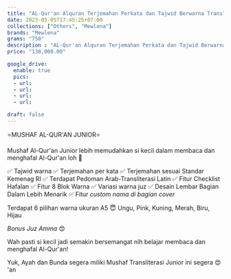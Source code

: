 ```yaml
---
title: "AL-Qur'an Alquran Terjemahan Perkata dan Tajwid Berwarna Transliterasi Junior Anak Kecil King Salman"
date: 2023-05-05T17:45:25+07:00
collections: ["Others", "Mewlena"]
brands: "Mewlena"
grams: "750"
description : "AL-Qur'an Alquran Terjemahan Perkata dan Tajwid Berwarna Transliterasi Junior Anak Kecil King Salman"
price: "138,000.00"

google_drive:
  enable: true
  pics:
  - url: 
  - url: 
  - url: 
  - url: 

draft: false
---
```


⭐MUSHAF AL-QUR'AN JUNIOR⭐

Mushaf Al-Qur'an Junior lebih memudahkan si kecil dalam membaca dan menghafal Al-Qur'an loh 🥳

✅ Tajwid warna
✅ Terjemahan per kata
✅ Terjemahan sesuai Standar Kemenag RI
✅ Terdapat Pedoman Arab-Transliterasi Latin
✅ Fitur Checklist Hafalan
✅ Fitur 8 Blok Warna
✅ Variasi warna juz
✅ Desain Lembar Bagian Dalam Lebih Menarik
✅ Fitur *custom nama di bagian cover*

Terdapat 6 pilihan warna ukuran A5 😇
Ungu, Pink, Kuning, Merah, Biru, Hijau

*Bonus Juz Amma*  😍

Wah pasti si kecil jadi semakin bersemangat nih belajar membaca dan menghafal Al-Qur'an!

Yuk, Ayah dan Bunda segera miliki Mushaf Transliterasi Junior ini segera 😍     'an 
